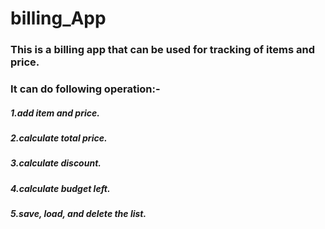 # billing_App

### This is a billing app that can be used for tracking of items and price.
### It can do following operation:-
##### 1.add item and price.
##### 2.calculate total price.
##### 3.calculate discount.
##### 4.calculate budget left.
##### 5.save, load, and delete the list.
